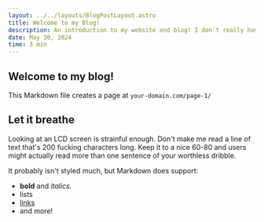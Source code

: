```yaml
---
layout: ../../layouts/BlogPostLayout.astro
title: Welcome to my Blog!
description: An introduction to my website and blog! I don't really have anything planned content wise so this is kind of open ended.
date: May 30, 2024
time: 3 min
---
```


## Welcome to my blog!

This Markdown file creates a page at `your-domain.com/page-1/`

## Let it breathe
Looking at an LCD screen is strainful enough. Don't make me read a line of text that's 200 fucking characters long. Keep it to a nice 60-80 and users might actually read more than one sentence of your worthless dribble.

It probably isn't styled much, but Markdown does support:
- **bold** and _italics._
- lists
- [links](https://astro.build)
- and more!